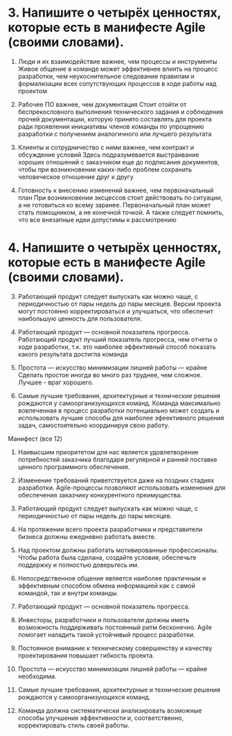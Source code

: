 #  3. Напишите о четырёх ценностях, которые есть в манифесте Agile (своими словами).
 
 1. Люди и их взаимодействие важнее, чем процессы и инструменты
 Живое общение в команде может эффективнее влиять на процесс разработки, чем неукоснительное следование правилам и формализации всех сопутствующих процессов в ходе работы над проектом
 
 2. Рабочее ПО важнее, чем документация
 Стоит отойти от беспрекословного выполнения технического задания и соблюдения прочей документации, которую принято составлять для проекта ради проявления инициативы членов команды по упрощению разработки с получением аналогичного или лучшего результата
 
 3. Клиенты и сотрудничество с ними важнее, чем контракт и обсуждение условий
 Здесь подразумевается выстраивание хороших отношений с заказчиком еще до подписания документов, чтобы при возникновении каких-либо проблем сохранить человеческое отношение друг к другу
 
 4. Готовность к внесению изменений важнее, чем первоначальный план
При возникновении эксцессов стоит действовать по ситуации, а не готовиться ко всему заранее. Первоначальный план может стать помощником, а не конечной точкой. А также следует помнить, что все внезапные идеи допустимы к рассмотрению 

# 4. Напишите о четырёх ценностях, которые есть в манифесте Agile (своими словами).

3. Работающий продукт следует выпускать как можно чаще, с периодичностью от пары недель до пары месяцев.
Версии проекта могут постоянно корректироваться и улучшаться, что обеспечит наибольшую ценность для пользователя.

7.  Работающий продукт — основной показатель прогресса.
Работающий продукт лучший показатель прогресса, чем отчеты о ходе разработки, т.к. это наиболее эффективный способ показать какого результата достигла команда

10. Простота — искусство минимизации лишней работы — крайне 
Сделать простое иногда во много раз труднее, чем сложное. Лучшее - враг хорошего.

11. Самые лучшие требования, архитектурные и технические решения рождаются у самоорганизующихся команд.
Команда максимально вовлеченная в процесс разработки потенциально может создать и использовать лучшие способы для наиболее эфеективного решения задач, самостоятельно координируя свою работу.


Манифест (все 12)

1. Наивысшим приоритетом для нас является удовлетворение потребностей заказчика благодаря регулярной и ранней поставке ценного программного обеспечения.

2. Изменение требований приветствуется даже на поздних стадиях разработки. Agile-процессы позволяют использовать изменения для обеспечения заказчику конкурентного преимущества.

3. Работающий продукт следует выпускать как можно чаще, с периодичностью от пары недель до пары месяцев.

4. На протяжении всего проекта разработчики и представители бизнеса должны ежедневно работать вместе.

5. Над проектом должны работать мотивированные профессионалы. Чтобы работа была сделана, создайте условия, обеспечьте поддержку и полностью доверьтесь им.

6. Непосредственное общение является наиболее практичным и эффективным способом обмена информацией как с самой командой, так и внутри команды.

7. Работающий продукт — основной показатель прогресса.

8. Инвесторы, разработчики и пользователи должны иметь возможность поддерживать постоянный ритм бесконечно. Agile помогает наладить такой устойчивый процесс разработки.

9. Постоянное внимание к техническому совершенству и качеству проектирования повышает гибкость проекта.

10. Простота — искусство минимизации лишней работы — крайне необходима.

11. Самые лучшие требования, архитектурные и технические решения рождаются у самоорганизующихся команд.

12. Команда должна систематически анализировать возможные способы улучшения эффективности и, соответственно, корректировать стиль своей работы.
